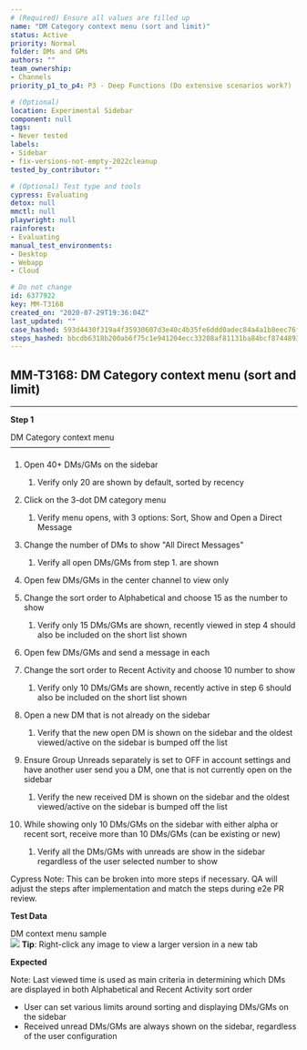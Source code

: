 ```yaml
---
# (Required) Ensure all values are filled up
name: "DM Category context menu (sort and limit)"
status: Active
priority: Normal
folder: DMs and GMs
authors: ""
team_ownership:
- Channels
priority_p1_to_p4: P3 - Deep Functions (Do extensive scenarios work?)

# (Optional)
location: Experimental Sidebar
component: null
tags:
- Never tested
labels:
- Sidebar
- fix-versions-not-empty-2022cleanup
tested_by_contributor: ""

# (Optional) Test type and tools
cypress: Evaluating
detox: null
mmctl: null
playwright: null
rainforest:
- Evaluating
manual_test_environments:
- Desktop
- Webapp
- Cloud

# Do not change
id: 6377922
key: MM-T3168
created_on: "2020-07-29T19:36:04Z"
last_updated: ""
case_hashed: 593d4430f319a4f35930607d3e40c4b35fe6ddd0adec84a4a1b8eec76f04a75484f0a0c82f8bc20e7505383e3a91835d
steps_hashed: bbcdb6318b200ab6f75c1e941204ecc33208af81131ba84bcf87448936e69d17dd18f4dcc16d7550a49957fc7b927d99
---
```


<!-- (Auto-generated) Based on frontmatter's "key" and "name" -->

## MM-T3168: DM Category context menu (sort and limit)

---

**Step 1**

DM Category context menu\
–––––––––––––––––––––––––

1. Open 40+ DMs/GMs on the sidebar

   1. Verify only 20 are shown by default, sorted by recency

2. Click on the 3-dot DM category menu

   1. Verify menu opens, with 3 options: Sort, Show and Open a Direct Message

3. Change the number of DMs to show "All Direct Messages"

   1. Verify all open DMs/GMs from step 1. are shown

4. Open few DMs/GMs in the center channel to view only

5. Change the sort order to Alphabetical and choose 15 as the number to show

   1. Verify only 15 DMs/GMs are shown, recently viewed in step 4 should also be included on the short list shown

6. Open few DMs/GMs and send a message in each

7. Change the sort order to Recent Activity and choose 10 number to show

   1. Verify only 10 DMs/GMs are shown, recently active in step 6 should also be included on the short list shown

8. Open a new DM that is not already on the sidebar

   1. Verify that the new open DM is shown on the sidebar and the oldest viewed/active on the sidebar is bumped off the list

9. Ensure Group Unreads separately is set to OFF in account settings and have another user send you a DM, one that is not currently open on the sidebar

   1. Verify the new received DM is shown on the sidebar and the oldest viewed/active on the sidebar is bumped off the list

10. While showing only 10 DMs/GMs on the sidebar with either alpha or recent sort, receive more than 10 DMs/GMs (can be existing or new)

    1. Verify all the DMs/GMs with unreads are show in the sidebar regardless of the user selected number to show

Cypress Note: This can be broken into more steps if necessary. QA will adjust the steps after implementation and match the steps during e2e PR review.

**Test Data**

DM context menu sample\
![](https://cloudfront.tm4j.smartbear.com/tenant/ad722c15-e2a6-3788-82f3-92f99221f446/project/10302/embedded-f3277290f945470c4add5d21ef3dc7ca7b74388fc7152bfb6b99ae58c66a95a8-1613058047610-Screen+Shot+2021-02-11+at+10.40.29+AM.png) **Tip**: Right-click any image to view a larger version in a new tab

**Expected**

Note: Last viewed time is used as main criteria in determining which DMs are displayed in both Alphabetical and Recent Activity sort order

- User can set various limits around sorting and displaying DMs/GMs on the sidebar
- Received unread DMs/GMs are always shown on the sidebar, regardless of the user configuration
